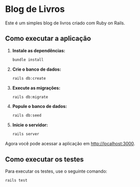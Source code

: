 # Blog de Livros

Este é um simples blog de livros criado com Ruby on Rails.

## Como executar a aplicação

1.  **Instale as dependências:**

    ```bash
    bundle install
    ```

2.  **Crie o banco de dados:**

    ```bash
    rails db:create
    ```

3.  **Execute as migrações:**

    ```bash
    rails db:migrate
    ```

4.  **Popule o banco de dados:**

    ```bash
    rails db:seed
    ```

5.  **Inicie o servidor:**

    ```bash
    rails server
    ```

Agora você pode acessar a aplicação em [http://localhost:3000](http://localhost:3000).

## Como executar os testes

Para executar os testes, use o seguinte comando:

```bash
rails test
```